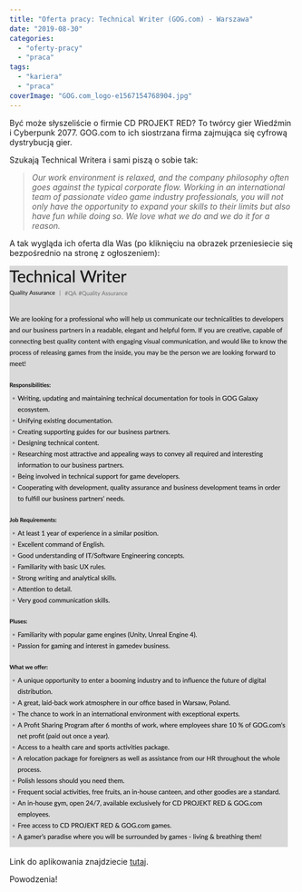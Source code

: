 ```yaml
---
title: "Oferta pracy: Technical Writer (GOG.com) - Warszawa"
date: "2019-08-30"
categories:
  - "oferty-pracy"
  - "praca"
tags:
  - "kariera"
  - "praca"
coverImage: "GOG.com_logo-e1567154768904.jpg"
---
```


Być może słyszeliście o firmie CD PROJEKT RED? To twórcy gier Wiedźmin i Cyberpunk 2077. GOG.com to ich siostrzana firma zajmująca się cyfrową dystrybucją gier.

Szukają Technical Writera i sami piszą o sobie tak:

> _Our work environment is relaxed, and the company philosophy often goes against the typical corporate flow. Working in an international team of passionate video game industry professionals, you will not only have the opportunity to expand your skills to their limits but also have fun while doing so. We love what we do and we do it for a reason._

A tak wygląda ich oferta dla Was (po kliknięciu na obrazek przeniesiecie się bezpośrednio na stronę z ogłoszeniem):

[![](images/GOG-Technical-Writer2.png)](https://www.gog.com/work/quality-assurance-technical-writer)

Link do aplikowania znajdziecie [tutaj](https://system.erecruiter.pl/FormTemplates/RecruitmentForm.aspx?WebID=7c0f6e7e3e494dae8e991473521cdca2).

Powodzenia!
